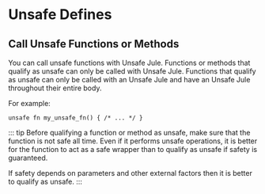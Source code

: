 # Unsafe Defines

## Call Unsafe Functions or Methods
You can call unsafe functions with Unsafe Jule. Functions or methods that qualify as unsafe can only be called with Unsafe Jule. Functions that qualify as unsafe can only be called with an Unsafe Jule and have an Unsafe Jule throughout their entire body.

For example:
```jule
unsafe fn my_unsafe_fn() { /* ... */ }
```
::: tip
Before qualifying a function or method as unsafe, make sure that the function is not safe all time. Even if it performs unsafe operations, it is better for the function to act as a safe wrapper than to qualify as unsafe if safety is guaranteed.

If safety depends on parameters and other external factors then it is better to qualify as unsafe. 
:::
